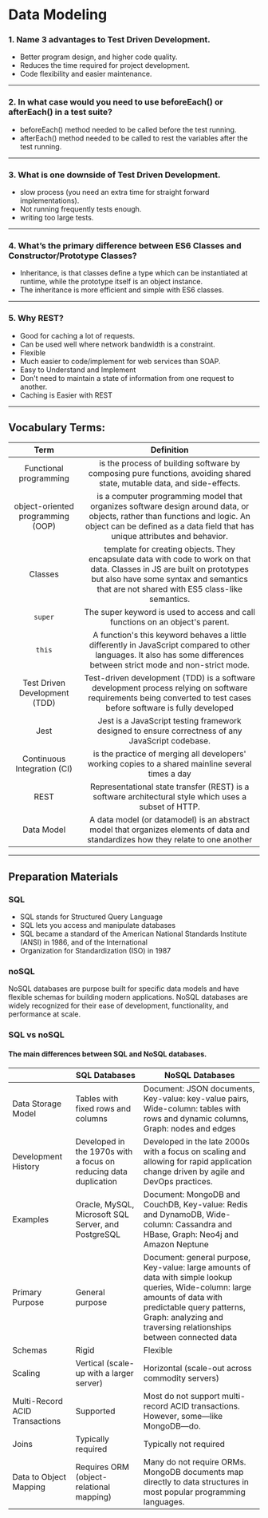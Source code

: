 # Data Modeling  

### 1. Name 3 advantages to Test Driven Development.
 * Better program design, and higher code quality.
 * Reduces the time required for project development.
 * Code flexibility and easier maintenance.
***

### 2. In what case would you need to use beforeEach() or afterEach() in a test suite?
  * beforeEach() method needed to be called before the test running.
  * afterEach()  method needed to be called to rest the variables after the test running.

***

### 3. What is one downside of Test Driven Development. 
 * slow process (you need an extra time for straight forward implementations).
 * Not running frequently tests enough.
 * writing too large tests.


***

### 4. What’s the primary difference between ES6 Classes and Constructor/Prototype Classes?
* Inheritance, is that classes define a type which can be instantiated at runtime, while the prototype itself is an object instance.
* The inheritance is more efficient and simple with ES6 classes.

***

### 5. Why REST?

* Good for caching a lot of requests.
* Can be used well where network bandwidth is a constraint.
* Flexible
* Much easier to code/implement for web services than SOAP.
* Easy to Understand and Implement
* Don't need to maintain a state of information from one request to another.
* Caching is Easier with REST


***

## Vocabulary Terms:
|             Term          |                                                                                                   Definition                                                                                                   |
| :-------------------------------: | :-------------------------------------------------------------------------------------------------------------------------------------------------------------------------------------------------------------------: |
|      Functional programming       |                           is the process of building software by composing pure functions, avoiding shared state, mutable data, and side-effects.                 |
| object-oriented programming (OOP) |      is a computer programming model that organizes software design around data, or objects, rather than functions and logic. An object can be defined as a data field that has unique attributes and behavior.       |
|              Classes              | template for creating objects. They encapsulate data with code to work on that data. Classes in JS are built on prototypes but also have some syntax and semantics that are not shared with ES5 class-like semantics. |
|              `super`              |                                                                     The super keyword is used to access and call functions on an object's parent.                                                                     |
|              `this`               |                        A function's this keyword behaves a little differently in JavaScript compared to other languages. It also has some differences between strict mode and non-strict mode.                        |
|   Test Driven Development (TDD)   |                           Test-driven development (TDD) is a software development process relying on software requirements being converted to test cases before software is fully developed                           |
|               Jest                |                                                           Jest is a JavaScript testing framework designed to ensure correctness of any JavaScript codebase.                                                           |
|    Continuous Integration (CI)    |                                                          is the practice of merging all developers' working copies to a shared mainline several times a day                                                           |
|               REST                |                                                         Representational state transfer (REST) is a software architectural style which uses a subset of HTTP.                                                         |
|            Data Model             |                     A data model (or datamodel) is an abstract model that organizes elements of data and standardizes how they relate to one another 

***
## Preparation Materials

### SQL 
* SQL stands for Structured Query Language
* SQL lets you access and manipulate databases
* SQL became a standard of the American National Standards Institute (ANSI) in 1986, and of the International 
* Organization for Standardization (ISO) in 1987

 
### noSQL
NoSQL databases are purpose built for specific data models and have flexible schemas for building modern applications. NoSQL databases are widely recognized for their ease of development, functionality, and performance at scale.

 
### SQL vs noSQL
 #### The main differences between SQL and NoSQL databases.

||SQL Databases|NoSQL Databases|
|--|--|--|
|Data Storage Model|Tables with fixed rows and columns|Document: JSON documents, Key-value: key-value pairs, Wide-column: tables with rows and dynamic columns, Graph: nodes and edges|
|Development History|Developed in the 1970s with a focus on reducing data duplication|Developed in the late 2000s with a focus on scaling and allowing for rapid application change driven by agile and DevOps practices.|
|Examples|Oracle, MySQL, Microsoft SQL Server, and PostgreSQL|Document: MongoDB and CouchDB, Key-value: Redis and DynamoDB, Wide-column: Cassandra and HBase, Graph: Neo4j and Amazon Neptune|
|Primary Purpose|General purpose|Document: general purpose, Key-value: large amounts of data with simple lookup queries, Wide-column: large amounts of data with predictable query patterns, Graph: analyzing and traversing relationships between connected data|
|Schemas|Rigid|Flexible|
|Scaling|Vertical (scale-up with a larger server)|Horizontal (scale-out across commodity servers)|
|Multi-Record ACID Transactions|Supported|Most do not support multi-record ACID transactions. However, some—like MongoDB—do.|
|Joins|Typically required|Typically not required|
|Data to Object Mapping|Requires ORM (object-relational mapping)|Many do not require ORMs. MongoDB documents map directly to data structures in most popular programming languages.|
